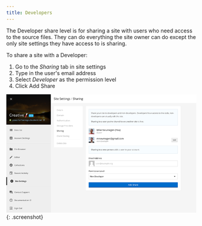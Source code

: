 ```yaml
---
title: Developers
---
```


The Developer share level is for sharing a site with users who need access to the source files. They can do everything the site owner can do except the only site settings they have access to is sharing.

To share a site with a Developer:

1. Go to the *Sharing* tab in site settings
3. Type in the user's email address
4. Select *Developer* as the permission level
5. Click Add Share

![Share with developer](/img/sharing/1.png){: .screenshot}
